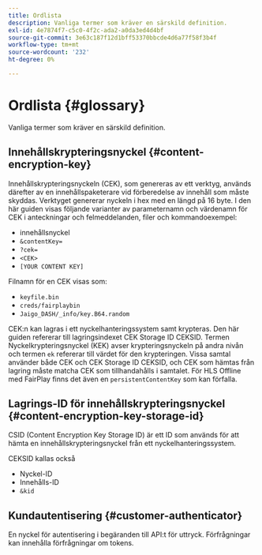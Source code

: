 ```yaml
---
title: Ordlista
description: Vanliga termer som kräver en särskild definition.
exl-id: 4e7874f7-c5c0-4f2c-ada2-a0da3ed4d4bf
source-git-commit: 3e63c187f12d1bff53370bbcde4d6a77f58f3b4f
workflow-type: tm+mt
source-wordcount: '232'
ht-degree: 0%

---
```


# Ordlista {#glossary}

Vanliga termer som kräver en särskild definition.

## Innehållskrypteringsnyckel {#content-encryption-key}

Innehållskrypteringsnyckeln (CEK), som genereras av ett verktyg, används därefter av en innehållspaketerare vid förberedelse av innehåll som måste skyddas.
Verktyget genererar nyckeln i hex med en längd på 16 byte.
I den här guiden visas följande varianter av parameternamn och värdenamn för CEK i anteckningar och felmeddelanden, filer och kommandoexempel:

* innehållsnyckel
* `&contentKey=`
* `?cek=`
* `<CEK>`
* `[YOUR CONTENT KEY]`

Filnamn för en CEK visas som:

* `keyfile.bin`
* `creds/fairplaybin`
* `Jaigo_DASH/_info/key.B64.random`

CEK:n kan lagras i ett nyckelhanteringssystem samt krypteras. Den här guiden refererar till lagringsindexet CEK Storage ID CEKSID. Termen Nyckelkrypteringsnyckel (KEK) avser krypteringsnyckeln på andra nivån och termen `ek` refererar till värdet för den krypteringen.
Vissa samtal använder både CEK och CEK Storage ID CEKSID, och CEK som hämtas från lagring måste matcha CEK som tillhandahålls i samtalet.
För HLS Offline med FairPlay finns det även en `persistentContentKey` som kan förfalla.

## Lagrings-ID för innehållskrypteringsnyckel {#content-encryption-key-storage-id}

CSID (Content Encryption Key Storage ID) är ett ID som används för att hämta en innehållskrypteringsnyckel från ett nyckelhanteringssystem.

CEKSID kallas också
* Nyckel-ID
* Innehålls-ID
* `&kid`

## Kundautentisering {#customer-authenticator}

En nyckel för autentisering i begäranden till API:t för uttryck. Förfrågningar kan innehålla förfrågningar om tokens.
